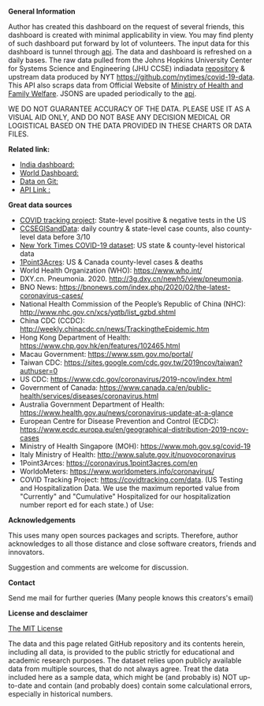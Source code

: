 **General Information**

Author has created this dashboard on the request of several friends, this dashboard is created with minimal applicability in view. You may find plenty of such dashboard put forward by lot of volunteers. The input data for this dashboard is tunnel through [api](https://github.com/dsjena/ncv-api). The data and dashboard is refreshed on a daily bases. The raw data pulled from the Johns Hopkins University Center for Systems Science and Engineering (JHU CCSE) indiadata [repository](https://github.com/dsjena/ncv-in) & upstream data produced by NYT https://github.com/nytimes/covid-19-data. This API also scraps data from Official Website of [Ministry of Health and Family Welfare](https://mohfw.gov.in). JSONS are upaded periodically to the [api](https://github.com/dsjena/ncv-api).


WE DO NOT GUARANTEE ACCURACY OF THE DATA. PLEASE USE IT AS A VISUAL AID ONLY, AND DO NOT BASE ANY DECISION MEDICAL OR LOGISTICAL BASED ON THE DATA PROVIDED IN THESE CHARTS OR DATA FILES.

**Related link:**

* [India dashboard:](https://dsjena.github.io/ncv-in/)
* [World Dashboard:](https://dsjena.github.io/ncv-wd/)
* [Data on Git:](https://github.com/dsjena/ncv-api)
* [API Link :](https://dsjena.github.io/ncv-api/)


**Great data sources**

* [COVID tracking project](https://covidtracking.com/): State-level positive & negative tests in the US
* [CCSEGISandData](https://github.com/CSSEGISandData/COVID-19/tree/master/csse_covid_19_data/csse_covid_19_daily_reports): daily country & state-level case counts, also county-level data before 3/10
* [New York Times COVID-19 dataset](https://github.com/nytimes/covid-19-data): US state & county-level historical data
* [1Point3Acres](https://coronavirus.1point3acres.com/en): US & Canada county-level cases & deaths
* World Health Organization (WHO): https://www.who.int/ <br>
* DXY.cn. Pneumonia. 2020. http://3g.dxy.cn/newh5/view/pneumonia.  <br>
* BNO News: https://bnonews.com/index.php/2020/02/the-latest-coronavirus-cases/  <br>
* National Health Commission of the People’s Republic of China (NHC): <br>
 http://www.nhc.gov.cn/xcs/yqtb/list_gzbd.shtml <br>
* China CDC (CCDC): http://weekly.chinacdc.cn/news/TrackingtheEpidemic.htm <br>
* Hong Kong Department of Health: https://www.chp.gov.hk/en/features/102465.html <br>
* Macau Government: https://www.ssm.gov.mo/portal/ <br>
* Taiwan CDC: https://sites.google.com/cdc.gov.tw/2019ncov/taiwan?authuser=0 <br>
* US CDC: https://www.cdc.gov/coronavirus/2019-ncov/index.html <br>
* Government of Canada: https://www.canada.ca/en/public-health/services/diseases/coronavirus.html <br>
* Australia Government Department of Health: https://www.health.gov.au/news/coronavirus-update-at-a-glance <br>
* European Centre for Disease Prevention and Control (ECDC): https://www.ecdc.europa.eu/en/geographical-distribution-2019-ncov-cases
* Ministry of Health Singapore (MOH): https://www.moh.gov.sg/covid-19
* Italy Ministry of Health: http://www.salute.gov.it/nuovocoronavirus
* 1Point3Arces: https://coronavirus.1point3acres.com/en
* WorldoMeters: https://www.worldometers.info/coronavirus/
* COVID Tracking Project: https://covidtracking.com/data. (US Testing and Hospitalization Data. We use the maximum reported value from "Currently" and "Cumulative" Hospitalized for our hospitalization number report ed for each state.)
of Use:</b><br>

**Acknowledgements**

This uses many open sources packages and scripts. Therefore, author acknowledges to all those distance and close software creators, friends and innovators.


Suggestion and comments are welcome for discussion.

**Contact**

Send me mail for further queries (Many people knows this creators's email)

**License and desclaimer**

[The MIT License](https://choosealicense.com/licenses/mit/)

The data and this page related GitHub repository and its contents herein, including all data, is provided to the public strictly for educational and academic research purposes. The dataset relies upon publicly available data from multiple sources, that do not always agree. Treat the data included here as a sample data, which might be (and probably is) NOT up-to-date and contain (and probably does) contain some calculational errors, especially in historical numbers.
